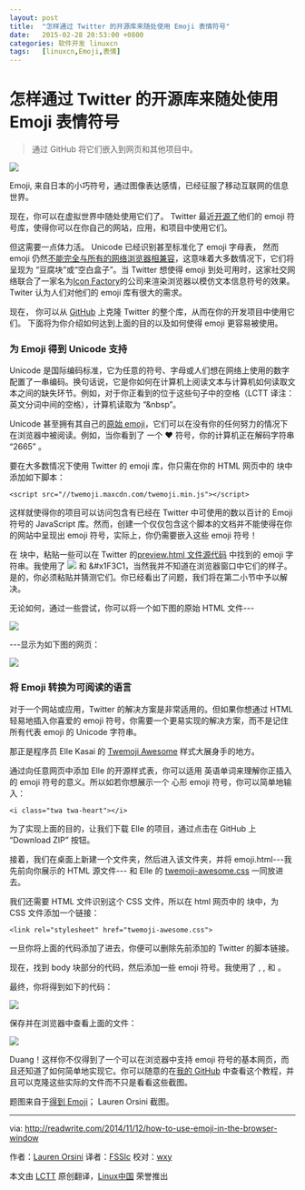 ```yaml
---
layout: post
title:	"怎样通过 Twitter 的开源库来随处使用 Emoji 表情符号"
date:	2015-02-28 20:53:00 +0800 
categories:	软件开发 linuxcn 
tags:	[linuxcn,Emoji,表情]
---
```



怎样通过 Twitter 的开源库来随处使用 Emoji 表情符号
=================================



> 
> 通过 GitHub 将它们嵌入到网页和其他项目中。
> 
> 
> 


![](/Asserts/Images//attachment/album/201503/01/205325gyj2l10yn2zxgm4y.png)


Emoji, 来自日本的小巧符号，通过图像表达感情，已经征服了移动互联网的信息世界。


现在，你可以在虚拟世界中随处使用它们了。 Twitter 最近[开源了](https://blog.twitter.com/2014/open-sourcing-twitter-emoji-for-everyone)他们的 emoji 符号库，使得你可以在你自己的网站，应用，和项目中使用它们。


但这需要一点体力活。 Unicode 已经识别甚至标准化了 emoji 字母表， 然而 emoji 仍然[不能完全与所有的网络浏览器相兼容](http://www.unicode.org/reports/tr51/full-emoji-list.html)，这意味着大多数情况下，它们将呈现为 “豆腐块”或“空白盒子”。当 Twitter 想使得 emoji 到处可用时，这家社交网络联合了一家名为[Icon Factory](https://twitter.com/iconfactory)的公司来渲染浏览器以模仿文本信息符号的效果。Twiter 认为人们对他们的 emoji 库有很大的需求。


现在， 你可以从 [GitHub](https://github.com/twitter/twemoji) 上克隆 Twitter 的整个库，从而在你的开发项目中使用它们。 下面将为你介绍如何达到上面的目的以及如何使得 emoji 更容易被使用。


### 为 Emoji 得到 Unicode 支持


Unicode 是国际编码标准，它为任意的符号、字母或人们想在网络上使用的数字配置了一串编码。换句话说，它是你如何在计算机上阅读文本与计算机如何读取文本之间的缺失环节。例如，对于你正看到的位于这些句子中的空格（LCTT 译注：英文分词中间的空格），计算机读取为 “&nbsp”。


Unicode 甚至拥有其自己的[原始 emoji](http://www.unicode.org/reports/tr51/full-emoji-list.html)，它们可以在没有你的任何努力的情况下在浏览器中被阅读。例如，当你看到了 一个 ❤ 符号，你的计算机正在解码字符串 “2665” 。


要在大多数情况下使用 Twitter 的 emoji 库，你只需在你的 HTML 网页中的 <head>块中添加如下脚本：



```
<script src="//twemoji.maxcdn.com/twemoji.min.js"></script>

```

这样就使得你的项目可以访问包含有已经在 Twitter 中可使用的数以百计的 Emoji 符号的 JavaScript 库。然而，创建一个仅仅包含这个脚本的文档并不能使得在你的网站中呈现出 emoji 符号，实际上，你仍需要嵌入这些 emoji 符号！


在 <body>块中，粘贴一些可以在 Twitter 的[preview.html 文件源代码](https://github.com/twitter/twemoji/blob/gh-pages/preview.html) 中找到的 emoji 字符串。我使用了 ![](/Asserts/Images//attachment/album/201503/01/205259v5c8mhyzcinn43hy.png) 和 &#x1F3C1，当然我并不知道在浏览器窗口中它们的样子。是的，你必须粘贴并猜测它们。你已经看出了问题，我们将在第二小节中予以解决。


无论如何，通过一些尝试，你可以将一个如下图的原始 HTML 文件---


![](/Asserts/Images//attachment/album/201503/01/205332ff1vf82k13o18t92.png)


---显示为如下图的网页：


![](/Asserts/Images//attachment/album/201503/01/205334iei6li3wvl3vl6tr.png)


### 将 Emoji 转换为可阅读的语言


对于一个网站或应用，Twitter 的解决方案是非常适用的。但如果你想通过 HTML 轻易地插入你喜爱的 emoji 符号，你需要一个更易实现的解决方案，而不是记住所有代表 emoji 的 Unicode 字符串。


那正是程序员 Elle Kasai 的 [Twemoji Awesome](http://ellekasai.github.io/twemoji-awesome/) 样式大展身手的地方。


通过向任意网页中添加 Elle 的开源样式表，你可以适用 英语单词来理解你正插入的 emoji 符号的意义。所以如若你想展示一个 心形 emoji 符号，你可以简单地输入：



```
<i class="twa twa-heart"></i>

```

为了实现上面的目的，让我们下载 Elle 的项目，通过点击在 GitHub 上 “Download ZIP” 按钮。


接着，我们在桌面上新建一个文件夹，然后进入该文件夹，并将 emoji.html---我先前向你展示的 HTML 源文件--- 和 Elle 的 [twemoji-awesome.css](https://github.com/ellekasai/twemoji-awesome/blob/gh-pages/twemoji-awesome.css) 一同放进去。


我们还需要 HTML 文件识别这个 CSS 文件，所以在 html 网页中的 <head> 块中，为 CSS 文件添加一个链接：



```
<link rel="stylesheet" href="twemoji-awesome.css">

```

一旦你将上面的代码添加了进去，你便可以删除先前添加的 Twitter 的脚本链接。


现在，找到 body 块部分的代码，然后添加一些 emoji 符号。我使用了 <i class="twa twa-sparkling-heart"></i>, <i class="twa twa-exclamation"></i>, <i class="twa twa-lg twa-sparkles"></i> 和 <i class="twa twa-beer"></i>。


最终，你将得到如下的代码：


![](/Asserts/Images//attachment/album/201503/01/205336rpl22xbdxl2ixljx.png)


保存并在浏览器中查看上面的文件：


![](/Asserts/Images//attachment/album/201503/01/205337gn1jaazgj47jnfcf.png)


Duang！这样你不仅得到了一个可以在浏览器中支持 emoji 符号的基本网页，而且还知道了如何简单地实现它。你可以随意的在[我的 GitHub](https://github.com/laurenorsini/Emoji-Everywhere) 中查看这个教程，并且可以克隆这些实际的文件而不只是看看这些截图。


题图来自于[得到 Emoji](http://getemoji.com/)； Lauren Orsini 截图。




---


via: <http://readwrite.com/2014/11/12/how-to-use-emoji-in-the-browser-window>


作者：[Lauren Orsini](http://readwrite.com/author/lauren-orsini) 译者：[FSSlc](https://github.com/FSSlc) 校对：[wxy](https://github.com/wxy)


本文由 [LCTT](https://github.com/LCTT/TranslateProject) 原创翻译，[Linux中国](http://linux.cn/) 荣誉推出
